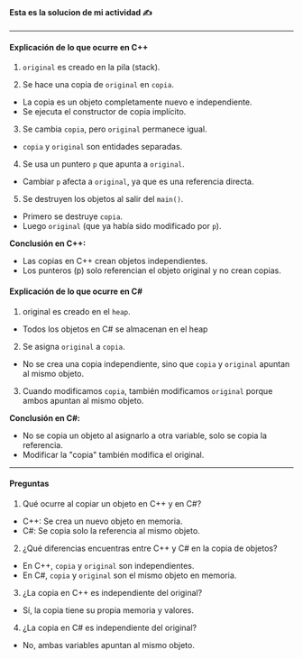 
#### Esta es la solucion de mi actividad ✍️
---
#### **Explicación de lo que ocurre en C++**

1. `original` es creado en la pila (stack).

2. Se hace una copia de `original` en `copia`.
- La copia es un objeto completamente nuevo e independiente.
- Se ejecuta el constructor de copia implícito.

3. Se cambia `copia`, pero `original` permanece igual.
- `copia` y `original` son entidades separadas.

4. Se usa un puntero `p` que apunta a `original`.
- Cambiar `p` afecta a `original`, ya que es una referencia directa.

5. Se destruyen los objetos al salir del `main()`.
- Primero se destruye `copia`.
- Luego `original` (que ya había sido modificado por `p`).

**Conclusión en C++:**
- Las copias en C++ crean objetos independientes.
- Los punteros (p) solo referencian el objeto original y no crean copias.

#### **Explicación de lo que ocurre en C#**
1. original es creado en el `heap`.

- Todos los objetos en C# se almacenan en el heap

2. Se asigna `original` a `copia`.

- No se crea una copia independiente, sino que `copia` y `original` apuntan al mismo objeto.

3. Cuando modificamos `copia`, también modificamos `original` porque ambos apuntan al mismo objeto.

**Conclusión en C#:**
- No se copia un objeto al asignarlo a otra variable, solo se copia la referencia.
- Modificar la "copia" también modifica el original.

---
#### **Preguntas**
1. Qué ocurre al copiar un objeto en C++ y en C#?

- C++: Se crea un nuevo objeto en memoria.
- C#: Se copia solo la referencia al mismo objeto.

2. ¿Qué diferencias encuentras entre C++ y C# en la copia de objetos?

- En C++, `copia` y `original` son independientes.
- En C#, `copia` y `original` son el mismo objeto en memoria.

3. ¿La copia en C++ es independiente del original?

- Sí, la copia tiene su propia memoria y valores.
4.  ¿La copia en C# es independiente del original?

- No, ambas variables apuntan al mismo objeto.



